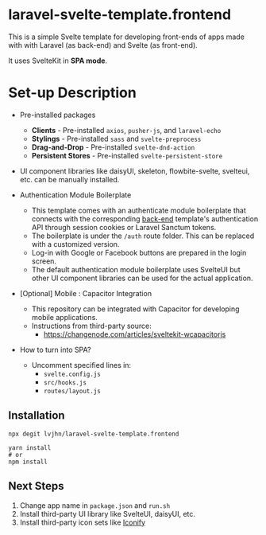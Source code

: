 # laravel-svelte-template.frontend

This is a simple Svelte template for developing front-ends of apps
made with with Laravel (as back-end) and Svelte (as front-end).

It uses SvelteKit in **SPA mode**.

# Set-up Description

* Pre-installed packages
  * **Clients** - Pre-installed `axios`, `pusher-js`, and `laravel-echo`
  * **Stylings** - Pre-installed `sass` and `svelte-preprocess`
  * **Drag-and-Drop** - Pre-installed `svelte-dnd-action`
  * **Persistent Stores** -  Pre-installed `svelte-persistent-store`

* UI component libraries like daisyUI, skeleton, flowbite-svelte, svelteui, etc. can be manually installed. 

* Authentication Module Boilerplate
  * This template comes with an authenticate module boilerplate that
    connects with the corresponding [back-end](https://github.com/lvjhn/laravel9-svelte3-template.backend) 
    template's authentication API through session cookies or Laravel Sanctum
    tokens. 
  * The boilerplate is under the `/auth` route folder. This can be replaced 
    with a customized version. 
  * Log-in with Google or Facebook buttons are prepared in the login screen. 
  * The default authentication module boilerplate uses SvelteUI but other 
    UI component libraries can be used for the actual application.

* [Optional] Mobile : Capacitor Integration
  * This repository can be integrated with Capacitor for developing
    mobile applications.
  * Instructions from third-party source: 
    * https://changenode.com/articles/sveltekit-wcapacitorjs

* How to turn into SPA?
  * Uncomment specified lines in: 
    * `svelte.config.js` 
    * `src/hooks.js` 
    * `routes/layout.js`

## Installation 
```
npx degit lvjhn/laravel-svelte-template.frontend
``` 

```
yarn install 
# or 
npm install
```

## Next Steps 
1. Change app name in `package.json` and `run.sh` 
2. Install third-party UI library like SvelteUI, daisyUI, etc.
3. Install third-party icon sets like [Iconify](https://docs.iconify.design/icon-components/svelte/)
